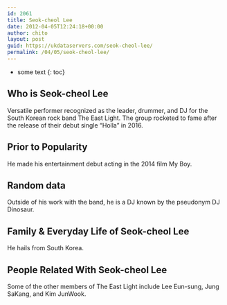 ```yaml
---
id: 2061
title: Seok-cheol Lee
date: 2012-04-05T12:24:18+00:00
author: chito
layout: post
guid: https://ukdataservers.com/seok-cheol-lee/
permalink: /04/05/seok-cheol-lee/
---
```


* some text
{: toc}
          
          
## Who is  Seok-cheol Lee
                  
                  
                  
Versatile performer recognized as the leader, drummer, and DJ for the South Korean rock band The East Light. The group rocketed to fame after the release of their debut single &#8220;Holla&#8221; in 2016. 
                  
                
                
                
## Prior to Popularity 
                  
                  
                  
He made his entertainment debut acting in the 2014 film My Boy. 
                  
                
                
                
## Random data 
                  
                  
                  
Outside of his work with the band, he is a DJ known by the pseudonym DJ Dinosaur. 
                  
                
                
                
## Family & Everyday Life of Seok-cheol Lee
                  
                  
                  
He hails from South Korea. 
                  
                
                
                
## People Related With  Seok-cheol Lee
                  
                  
                  
Some of the other members of The East Light include Lee Eun-sung, Jung SaKang, and Kim JunWook. 
                  
                
              
            
          
          
          
    
    
  
